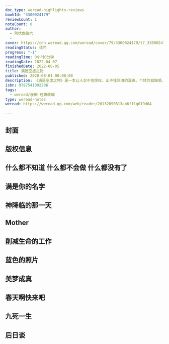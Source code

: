 ```yaml
---
doc_type: weread-highlights-reviews
bookId: "3300024179"
reviewCount: 1
noteCount: 0
author:
  - 阿伏伽德六
  - 
cover: https://cdn.weread.qq.com/weread/cover/79/3300024179/t7_3300024179.jpg
readingStatus: 读完
progress: "-1"
readingTime: 0小时0分钟
readingDate: 2022-04-07
finishedDate: 2022-08-05
title: 满是空虚之物
published: 2020-08-01 00:00:00
description: 《满是空虚之物》是一本让人忍不住惊叹、止不住流泪的漫画。个体的孤独感、虚无感，幸福和人生意义的难以追寻，让人感同身受。我们的生活如此脆弱，如此疯狂，又如此需要珍惜；10篇故事看似独立，其实相互勾连；时间线看似复杂交错，其实线索清晰。现实、悬疑、科幻的元素，读来有如解谜，让人一口气读完，立刻翻回再读一遍！作者阿伏伽德六（avogado6）活跃于推特、NIKONIKO、YouTube，关注人数超过150万，独特的构思、鲜明的画面，让他的作品颇具辨识度，广受好评。
isbn: 9787541092206
tags:
  - weread/漫画-经典改编
type: weread-notes
weread: https://weread.qq.com/web/reader/20132090813ab6ff1g019d04

---
```



## 封面

## 版权信息

## 什么都不知道 什么都不会做 什么都没有了

## 满是你的名字

## 神降临的那一天

## Mother

## 削减生命的工作

## 蓝色的照片

## 美梦成真

## 春天啊快来吧

## 九死一生

## 后日谈

